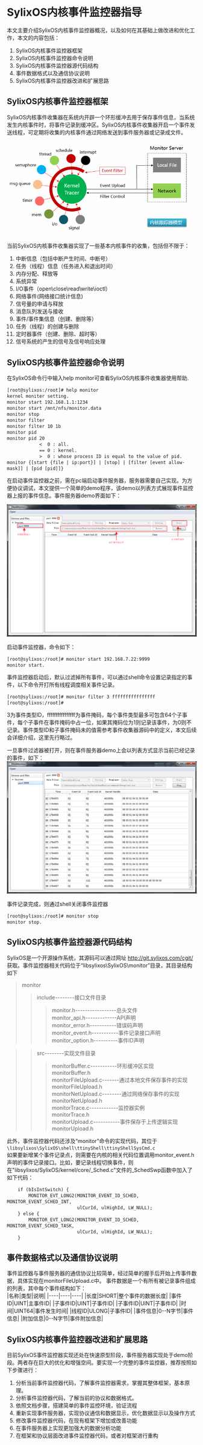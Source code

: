 # SylixOS内核事件监控器指导

本文主要介绍SylixOS内核事件监控器概况，以及如何在其基础上做改进和优化工作，本文的内容包括：
1. SylixOS内核事件监控器框架
2. SylixOS内核事件监控器命令说明
3. SylixOS内核事件监控器源代码结构
4. 事件数据格式以及通信协议说明
5. SylixOS内核事件监控器改进和扩展思路

## SylixOS内核事件监控器框架
SylixOS内核事件收集器在系统内开辟一个环形缓冲去用于保存事件信息，当系统发生内核事件时，将事件记录到缓冲区。SylixOS内核事件收集器开启一个事件发送线程，可定期将收集的内核事件通过网络发送到事件服务器或记录成文件。

![SylixOS内核事件收集监控器](picture/SylixOS-monitor-framwork.png)

当前SylixOS内核事件收集器实现了一些基本内核事件的收集，包括但不限于：
1. 中断信息（包括中断产生时间、中断号）
2. 任务（线程）信息（任务进入和退出时间）
3. 内存分配、释放等
4. 系统异常
5. I/O事件（open\close\read\write\ioctl）
6. 网络事件(网络接口统计信息)
7. 信号量的申请与释放
8. 消息队列发送与接收
9. 事件/事件集信息（创建、删除等）
10. 任务（线程）的创建与删除
11. 定时器事件（创建、删除、超时等）
12. 信号系统的产生的信号及信号响应处理

## SylixOS内核事件监控器命令说明

在SylixOS命令行中输入help monitor可查看SylixOS内核事件收集器使用帮助.  
```shell
[root@sylixos:/root]# help monitor
kernel moniter setting.
monitor start 192.168.1.1:1234
monitor start /mnt/nfs/monitor.data
monitor stop
monitor filter
monitor filter 10 1b
monitor pid
monitor pid 20
            <  0 : all.
            == 0 : kernel.
            >  0 : whose process ID is equal to the value of pid.
monitor {[start {file | ip:port}] | [stop] | [filter [event allow-mask]] | [pid [pid]]}
```
在启动事件监控器之前，需在pc端启动事件服务器，服务器需要自己实现。为方便协议调试，本文提供一个简单的demo程序，该demo以列表方式展现事件监控器上报的事件信息。事件服务器demo界面如下：  

![event-server-demo](picture/event-server-demo.png)

启动事件监控器，命令如下：
```shell
[root@sylixos:/root]# monitor start 192.168.7.22:9999
monitor start.
```
事件监控器启动后，默认过滤掉所有事件，可以通过shell命令设置记录指定的事件，以下命令开打所有线程调度相关事件记录。
```shell
[root@sylixos:/root]# monitor filter 3 ffffffffffffffff
[root@sylixos:/root]#
```
3为事件类型ID，ffffffffffffffff为事件掩码，每个事件类型最多可包含64个子事件，每个子事件在事件掩码中占一位，如果其掩码位为1则记录该事件，为0则不记录。事件类型ID和子事件掩码未的值需参考事件收集器源码中的定义，本文后续会详细介绍，这里先行略过。  

一旦事件过滤器被打开，则在事件服务器demo上会以列表方式显示当前已经记录的事件，如下：  
![事件列表](picture/event-list.png)

事件记录完成，则通过shell关闭事件监控器  
```shell
[root@sylixos:/root]# monitor stop
monitor stop.
```
## SylixOS内核事件监控器源代码结构
SylixOS是一个开源操作系统，其源码可以通过网址 http://git.sylixos.com/cgit/ 获取。事件监控器相关代码位于“libsylixos\SylixOS\monitor”目录，其目录结构如下  
>monitor
>>include--------接口文件目录  
>>>monitor.h-----------------总头文件  
>>>monitor_api.h-------------API声明  
>>>monitor_error.h-----------错误码声明  
>>>monitor_event.h-----------事件记录接口声明  
>>>monitor_option.h----------事件ID声明  

>>src--------实现文件目录  
>>>monitorBuffer.c-----------环形缓冲区实现  
>>>monitorBuffer.h  
>>>monitorFileUpload.c-------通过本地文件保存事件的实现  
>>>monitorFileUpload.h  
>>>monitorNetUpload.c--------通过网络保存事件的实现  
>>>monitorNetUpload.h  
>>>monitorTrace.c------------监控器实例  
>>>monitorTrace.h  
>>>monitorUpload.c-----------事件保存于上传逻辑实现  
>>>monitorUpload.h  

此外，事件监控器代码还涉及“monitor”命令的实现代码，其位于`\libsylixos\SylixOS\shell\ttinyShell\ttinyShellSysCmd.c`  
如果要新增某个事件记录点，则需要在内核的相关代码位置调用monitor_event.h声明的事件记录接口。比如，要记录线程切换事件，则在"libsylixos/SylixOS/kernel/core/_Sched.c"文件的_SchedSwp函数中加入了如下代码：
```
    if (bIsIntSwitch) {
        MONITOR_EVT_LONG2(MONITOR_EVENT_ID_SCHED, MONITOR_EVENT_SCHED_INT, 
                          ulCurId, ulHighId, LW_NULL);
    } else {
        MONITOR_EVT_LONG2(MONITOR_EVENT_ID_SCHED, MONITOR_EVENT_SCHED_TASK,
                          ulCurId, ulHighId, LW_NULL);
    }
```
## 事件数据格式以及通信协议说明
事件监控器与事件服务器的通信协议比较简单，经过简单的握手后开始上传事件数据，具体实现在monitorFileUpload.c中。
事件数据是一个有所有被记录事件组成的列表，其中每个事件结构如下：  
|名称|类型|说明|
|----|----|----|
|长度|SHORT|整个事件的数据长度|
|事件ID|UINT|主事件ID|
|子事件ID|UINT|子事件ID|
|子事件ID|UINT|子事件ID|
|时间|UINT64|事件发生时间|
|线程ID|ULONG|子事件ID|
|事件信息|0--N字节|事件信息|
|附加信息|0--N字节|事件附加信息|

## SylixOS内核事件监控器改进和扩展思路
目前SylixOS事件监控器实现还处在快速原型阶段，事件服务器实现处于demo阶段。两者存在巨大的优化和增强空间。要实现一个完整的事件监控器，推荐按照如下步骤进行：
1. 分析当前事件监控器代码，了解事件监控器需求，掌握其整体框架，基本原理。
2. 分析事件监控器代码，了解当前的协议和数据格式。
3. 依照文档步骤，搭建简单的事件监控环境，验证流程
4. 重新实现事件服务器，实现协议通信和数据显示，优化数据显示以及操作方式
5. 修改事件监控器代码，在现有框架下增加或改善功能
6. 在事件服务器上实现更加强大的数据分析功能
7. 在框架和协议层面改进事件监控器代码，或者对框架进行重构
